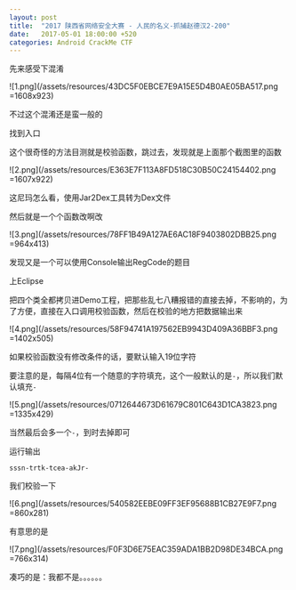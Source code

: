 ```yaml
---
layout: post
title:  "2017 陕西省网络安全大赛 - 人民的名义-抓捕赵德汉2-200"
date:   2017-05-01 18:00:00 +520
categories: Android CrackMe CTF 
---
```


先来感受下混淆

![1.png](/assets/resources/43DC5F0EBCE7E9A15E5D4B0AE05BA517.png =1608x923)

不过这个混淆还是蛮一般的

找到入口

这个很奇怪的方法目测就是校验函数，跳过去，发现就是上面那个截图里的函数

![2.png](/assets/resources/E363E7F113A8FD518C30B50C24154402.png =1607x922)

这尼玛怎么看，使用Jar2Dex工具转为Dex文件

然后就是一个个函数改啊改

![3.png](/assets/resources/78FF1B49A127AE6AC18F9403802DBB25.png =964x413)

发现又是一个可以使用Console输出RegCode的题目

上Eclipse

把四个类全都拷贝进Demo工程，把那些乱七八糟报错的直接去掉，不影响的，为了方便，直接在入口调用校验函数，然后在校验的地方把数据输出来

![4.png](/assets/resources/58F94741A197562EB9943D409A36BBF3.png =1402x505)

如果校验函数没有修改条件的话，要默认输入19位字符

要注意的是，每隔4位有一个随意的字符填充，这个一般默认的是`-`，所以我们默认填充`-`

![5.png](/assets/resources/0712644673D61679C801C643D1CA3823.png =1335x429)

当然最后会多一个`-`，到时去掉即可

运行输出
```
sssn-trtk-tcea-akJr-
```

我们校验一下

![6.png](/assets/resources/540582EEBE09FF3EF95688B1CB27E9F7.png =860x281)

有意思的是

![7.png](/assets/resources/F0F3D6E75EAC359ADA1BB2D98DE34BCA.png =766x314)

凑巧的是：我都不是。。。。。。
